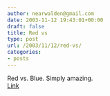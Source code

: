 ```yaml
---
author: nearwalden@gmail.com
date: 2003-11-12 19:43:01+00:00
draft: false
title: Red vs
type: post
url: /2003/11/12/red-vs/
categories:
- posts
---
```


Red vs. Blue.  Simply amazing.  
[Link](//www.redvsblue.com/bloodgulch.shtml')



